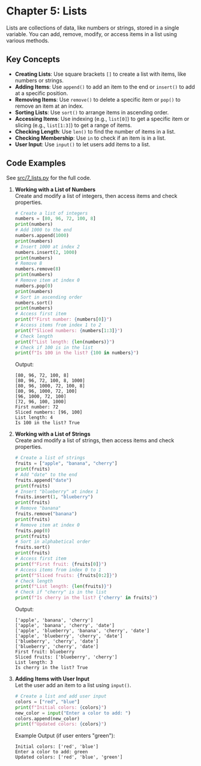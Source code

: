 # Chapter 5: Lists

Lists are collections of data, like numbers or strings, stored in a single variable. You can add, remove, modify, or access items in a list using various methods.

## Key Concepts
- **Creating Lists**: Use square brackets `[]` to create a list with items, like numbers or strings.
- **Adding Items**: Use `append()` to add an item to the end or `insert()` to add at a specific position.
- **Removing Items**: Use `remove()` to delete a specific item or `pop()` to remove an item at an index.
- **Sorting Lists**: Use `sort()` to arrange items in ascending order.
- **Accessing Items**: Use indexing (e.g., `list[0]`) to get a specific item or slicing (e.g., `list[1:3]`) to get a range of items.
- **Checking Length**: Use `len()` to find the number of items in a list.
- **Checking Membership**: Use `in` to check if an item is in a list.
- **User Input**: Use `input()` to let users add items to a list.

## Code Examples
See [src/7_lists.py](../../src/007_lists/7_lists.py) for the full code.

1. **Working with a List of Numbers**  
   Create and modify a list of integers, then access items and check properties.

   ```python
   # Create a list of integers
   numbers = [80, 96, 72, 100, 8]
   print(numbers)
   # Add 1000 to the end
   numbers.append(1000)
   print(numbers)
   # Insert 1000 at index 2
   numbers.insert(2, 1000)
   print(numbers)
   # Remove 8
   numbers.remove(8)
   print(numbers)
   # Remove item at index 0
   numbers.pop(0)
   print(numbers)
   # Sort in ascending order
   numbers.sort()
   print(numbers)
   # Access first item
   print(f"First number: {numbers[0]}")
   # Access items from index 1 to 2
   print(f"Sliced numbers: {numbers[1:3]}")
   # Check length
   print(f"List length: {len(numbers)}")
   # Check if 100 is in the list
   print(f"Is 100 in the list? {100 in numbers}")
   ```

   Output:
   ```
   [80, 96, 72, 100, 8]
   [80, 96, 72, 100, 8, 1000]
   [80, 96, 1000, 72, 100, 8]
   [80, 96, 1000, 72, 100]
   [96, 1000, 72, 100]
   [72, 96, 100, 1000]
   First number: 72
   Sliced numbers: [96, 100]
   List length: 4
   Is 100 in the list? True
   ```

2. **Working with a List of Strings**  
   Create and modify a list of strings, then access items and check properties.

   ```python
   # Create a list of strings
   fruits = ["apple", "banana", "cherry"]
   print(fruits)
   # Add "date" to the end
   fruits.append("date")
   print(fruits)
   # Insert "blueberry" at index 1
   fruits.insert(1, "blueberry")
   print(fruits)
   # Remove "banana"
   fruits.remove("banana")
   print(fruits)
   # Remove item at index 0
   fruits.pop(0)
   print(fruits)
   # Sort in alphabetical order
   fruits.sort()
   print(fruits)
   # Access first item
   print(f"First fruit: {fruits[0]}")
   # Access items from index 0 to 1
   print(f"Sliced fruits: {fruits[0:2]}")
   # Check length
   print(f"List length: {len(fruits)}")
   # Check if "cherry" is in the list
   print(f"Is cherry in the list? {'cherry' in fruits}")
   ```

   Output:
   ```
   ['apple', 'banana', 'cherry']
   ['apple', 'banana', 'cherry', 'date']
   ['apple', 'blueberry', 'banana', 'cherry', 'date']
   ['apple', 'blueberry', 'cherry', 'date']
   ['blueberry', 'cherry', 'date']
   ['blueberry', 'cherry', 'date']
   First fruit: blueberry
   Sliced fruits: ['blueberry', 'cherry']
   List length: 3
   Is cherry in the list? True
   ```

3. **Adding Items with User Input**  
   Let the user add an item to a list using `input()`.

   ```python
   # Create a list and add user input
   colors = ["red", "blue"]
   print(f"Initial colors: {colors}")
   new_color = input("Enter a color to add: ")
   colors.append(new_color)
   print(f"Updated colors: {colors}")
   ```

   Example Output (if user enters "green"):
   ```
   Initial colors: ['red', 'blue']
   Enter a color to add: green
   Updated colors: ['red', 'blue', 'green']
   ```